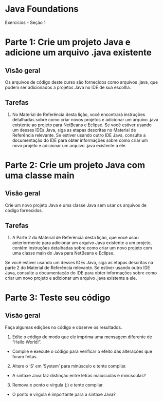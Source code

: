 # Java Foundations
Exercícios - Seção 1

# Parte 1: Crie um projeto Java e adicione um arquivo .java existente
## Visão geral

Os arquivos de código deste curso são fornecidos como arquivos .java, que podem ser adicionados a projetos Java no IDE de sua escolha. 

## Tarefas

1.	No Material de Referência desta lição, você encontrará instruções detalhadas sobre como criar novos projetos e adicionar um arquivo .java existente ao projeto para NetBeans e Eclipse. Se você estiver usando um desses IDEs Java, siga as etapas descritas no Material de Referência relevante. Se estiver usando outro IDE Java, consulte a documentação do IDE para obter informações sobre como criar um novo projeto e adicionar um arquivo .java existente a ele.

# Parte 2: Crie um projeto Java com uma classe main 
## Visão geral

Crie um novo projeto Java e uma classe Java sem usar os arquivos de código fornecidos.

## Tarefas

1.	A Parte 2 do Material de Referência desta lição, que você usou anteriormente para adicionar um arquivo Java existente a um projeto, contém instruções detalhadas sobre como criar um novo projeto com uma classe main do Java para NetBeans e Eclipse. 

Se você estiver usando um desses IDEs Java, siga as etapas descritas na parte 2 do Material de Referência relevante. Se estiver usando outro IDE Java, consulte a documentação do IDE para obter informações sobre como criar um novo projeto e adicionar um arquivo .java existente a ele.

# Parte 3: Teste seu código 
## Visão geral

Faça algumas edições no código e observe os resultados.

1.	Edite o código de modo que ele imprima uma mensagem diferente de “Hello World!”.
-	Compile e execute o código para verificar o efeito das alterações que foram feitas.

2.	Altere o ‘S’ em ‘System’ para minúsculo e tente compilar.
-	A sintaxe Java faz distinção entre letras maiúsculas e minúsculas?

3.	Remova o ponto e vírgula (;) e tente compilar.
-	O ponto e vírgula é importante para a sintaxe Java?
